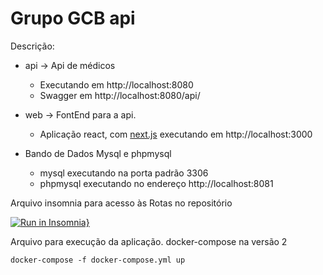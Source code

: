 # Grupo GCB api

Descrição:

- api -> Api de médicos

  - Executando em http://localhost:8080
  - Swagger em http://localhost:8080/api/

- web -> FontEnd para a api.

  - Aplicação react, com [next.js](https://nextjs.org/docs) executando em http://localhost:3000

- Bando de Dados Mysql e phpmysql
  - mysql executando na porta padrão 3306
  - phpmysql executando no endereço http://localhost:8081

Arquivo insomnia para acesso às Rotas no repositório

[![Run in Insomnia}](https://insomnia.rest/images/run.svg)](https://insomnia.rest/run/?label=Api%20Doctors&uri=https%3A%2F%2Fraw.githubusercontent.com%2Falexandreceti%2FGrupoGCBapi%2Fmain%2FInsomnia.json)

Arquivo para execução da aplicação. docker-compose na versão 2

```
docker-compose -f docker-compose.yml up
```

